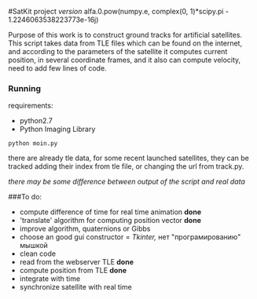 #SatKit project
_version_ alfa.0.pow(numpy.e, complex(0, 1)*scipy.pi - 1.2246063538223773e-16j)

Purpose of this work is to construct ground tracks for artificial satellites. 
This script takes data from TLE files which can be found on the internet, and
according to the parameters of the satellite it computes current position, in
several coordinate frames, and it also can compute velocity, need to add few 
lines of code.

### Running
requirements:
+ python2.7
+ Python Imaging Library

```
python moin.py
```

there are already tle data, for some recent launched satellites, they can be 
tracked adding their index from tle file, or changing the url from track.py.

_there may be some difference between output of the script and real data_

###To do:
* compute difference of time for real time animation **done**
* 'translate' algorithm for computing position vector **done**
* improve algorithm, quaternions or Gibbs 
* choose an good gui constructor = _Tkinter,_ нет "програмированию" мышкой
* clean code 
* read from the webserver TLE **done**
* compute position from TLE **done**
* integrate with time
* synchronize satellite with real time 
